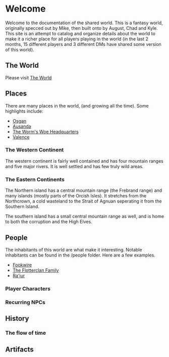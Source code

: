 # Welcome
Welcome to the documentation of the shared world.  This is a fantasy world, originally specced out by Mike, then built onto by August, Chad and Kyle.  This site is an attempt to catalog and organize details about the world to make it a richer place for all players playing in the world (in the last 2 months, 15 different players and 3 different DMs have shared some version of this world).

## The World
Please visit [The World](places/the_world.md)

## Places
There are many places in the world, (and growing all the time).  Some highlights include:
* [Osgan](places/osgan.md)
* [Ausanda](places/ausanda.md)
* [The Worm's Woe Headquarters](places/worms_woe_hq.md)
* [Valence](places/valence.md)

### The Western Continent
The western continent is fairly well contained and has four mountain ranges and five major rivers.  It is well settled and has few truly wild areas.

### The Eastern Continents
The Northern island has a central mountain range (the Frebrand range) and many islands (mostly parts of the Orcish Isles).  It stretches from the Northcrown, a cold wasteland to the Strait of Agnuan seperating it from the Southern Island.

The southern island has a small central mountain range as well, and is home to both the corruption and the High Elves.

## People
The inhabitants of this world are what make it interesting.  Notable inhabitants can be found in the /people folder.  Here are a few examples.
* [Fookwire](people/fookwire.md)
* [The Flotterclan Family](people/the_flotterclan_family.md)
* [Ra'jur](people/rajur.md)

### Player Characters

### Recurring NPCs

## History

### The flow of time

## Artifacts

